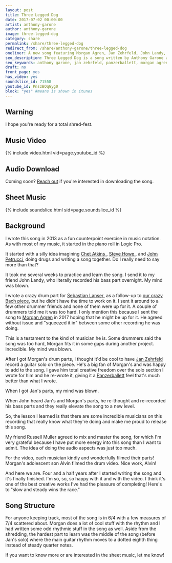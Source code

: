 ```yaml
---
layout: post
title: Three Legged Dog
date: 2017-07-02 00:00:00
artist: anthony-garone
author: anthony-garone
image: three-legged-dog
category: share
permalink: /share/three-legged-dog
redirect_from: /share/anthony-garone/three-legged-dog
oneliner: A new song featuring Morgan Agren, Jan Zehrfeld, John Landy, and Anthony Garone.
seo_description: Three Legged Dog is a song written by Anthony Garone and Jan Zehrfeld.
seo_keywords: anthony garone, jan zehrfeld, panzerballett, morgan agren, mats morgan, john landy, russell muller, alvin agren
draft: no
front_page: yes
has_video: yes
soundslice_id: 71558
youtube_id: PnszBQqGyg0
block: "yes" #means is shown in itunes
---
```

## Warning

I hope you're ready for a total shred-fest.

## Music Video

{% include video.html vid=page.youtube_id %}

## Audio Download

Coming soon? [Reach out](/contact) if you're interested in downloading the song.

## Sheet Music

{% include soundslice.html sid=page.soundslice_id %}

## Background

I wrote this song in 2013 as a fun counterpoint exercise in music notation. As with most of my music, it started in the piano roll in Logic Pro.

It started with a silly idea imagining [Chet Atkins&nbsp;<i class="non-mwm fab fa-wikipedia-w" aria-hidden="true"></i>](https://en.wikipedia.org/wiki/Chet_Atkins), [Steve Howe&nbsp;<i class="non-mwm fab fa-wikipedia-w" aria-hidden="true"></i>](https://en.wikipedia.org/wiki/Steve_Howe), and [John Petrucci&nbsp;<i class="non-mwm fab fa-wikipedia-w" aria-hidden="true"></i>](https://en.wikipedia.org/wiki/John_Petrucci) doing drugs and writing a song together. Do I really need to say more than that?

It took me several weeks to practice and learn the song. I send it to my friend John Landy, who literally recorded his bass part overnight. My mind was blown.

I wrote a crazy drum part for [Sebastian Lanser&nbsp;<i class="non-mwm fab fa-facebook" aria-hidden="true"></i>](https://www.facebook.com/sebastianlanserofficial) as a follow-up to [our crazy Bach piece](/share/bwv-1060r-mov-1), but he didn't have the time to work on it. I sent it around to a few other drummer friends and none of them were up for it. A couple of drummers told me it was too hard. I only mention this because I sent the song to [Morgan Agren](/interview/morgan-agren) in 2017 hoping that he might be up for it. He agreed without issue and "squeezed it in" between some other recording he was doing.

This is a testament to the kind of musician he is. Some drummers said the song was too hard, Morgan fits it in some gaps during another project. Incredible. My mind was blown.

After I got Morgan's drum parts, I thought it'd be cool to have [Jan Zehrfeld](/interview/jan-zehrfeld) record a guitar solo on the piece. He's a big fan of Morgan's and was happy to add to the song. I gave him total creative freedom over the solo section I wrote for him and he re-wrote it, giving it a [Panzerballett](/discover/panzerballett) feel that's much better than what I wrote.

When I got Jan's parts, my mind was blown.

When John heard Jan's and Morgan's parts, he re-thought and re-recorded his bass parts and they really elevate the song to a new level.

So, the lesson I learned is that there are some incredible musicians on this recording that really know what they're doing and make me proud to release this song.

My friend Russell Muller agreed to mix and master the song, for which I'm very grateful because I have put more energy into this song than I want to admit. The idea of doing the audio aspects was just too much.

For the video, each musician kindly and wonderfully filmed their parts! Morgan's adolescent son Alvin filmed the drum video. Nice work, Alvin!

And here we are. Four and a half years after I started writing the song and it's finally finished. I'm so, so, so happy with it and with the video. I think it's one of the best creative works I've had the pleasure of completing! Here's to "slow and steady wins the race."

## Song Structure

For anyone keeping track, most of the song is in 6/4 with a few measures of 7/4 scattered about. Morgan does a lot of cool stuff with the rhythm and I had written some odd rhythmic stuff in the song as well. Aside from the shredding, the hardest part to learn was the middle of the song (before Jan's solo) where the main guitar rhythm moves to a dotted eighth thing instead of steady quarter notes.

If you want to know more or are interested in the sheet music, let me know!
